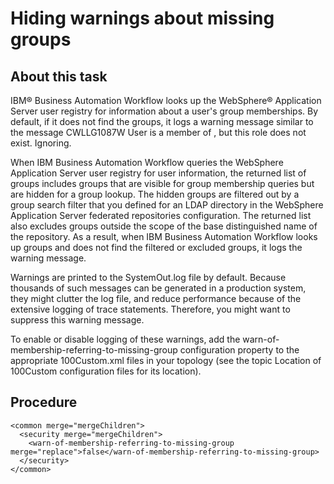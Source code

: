 # Hiding warnings about missing groups

## About this task

IBM® Business Automation Workflow looks up the WebSphere® Application
Server user registry for information about a user's
group memberships. By default, if it does not find the groups, it logs a warning message similar to
the message CWLLG1087W User <user name> is a member of <group name>, but this role does
not exist. Ignoring.

When IBM Business Automation Workflow queries
the WebSphere Application
Server user
registry for user information, the returned list of groups includes
groups that are visible for group membership queries but are hidden
for a group lookup. The hidden groups are filtered out by a group
search filter that you defined for an LDAP directory in the WebSphere Application
Server federated
repositories configuration. The returned list also excludes groups
outside the scope of the base distinguished name of the repository.
As a result, when IBM Business Automation Workflow looks
up groups and does not find the filtered or excluded groups, it logs
the warning message.

Warnings are printed to the SystemOut.log file
by default. Because thousands of such messages can be generated in
a production system, they might clutter the log file, and reduce performance
because of the extensive logging of trace statements. Therefore, you
might want to suppress this warning message.

To enable or disable
logging of these warnings, add the warn-of-membership-referring-to-missing-group configuration
property to the appropriate 100Custom.xml files
in your topology (see the topic Location of 100Custom configuration files for its location).

## Procedure

```
<common merge="mergeChildren">
  <security merge="mergeChildren">
    <warn-of-membership-referring-to-missing-group merge="replace">false</warn-of-membership-referring-to-missing-group>
  </security>
</common>
```